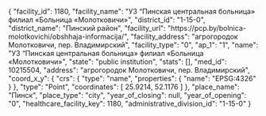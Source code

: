 {
    "facility_id": 1180,
    "facility_name": "УЗ “Пинская центральная больница» филиал «Больница «Молотковичи»",
    "district_id": "1-15-0",
    "district_name": "Пинский район",
    "facility_url": "https:\/\/pcp.by\/bolnica-molotkovichi\/obshhaja-informacija\/",
    "facility_address": "агрогородок Молотковичи, пер. Владимирский",
    "facility_type": "0",
    "ap_1": "1",
    "name": "УЗ “Пинская центральная больница» филиал «Больница «Молотковичи»",
    "state": "public institution",
    "stats": [],
    "med_id": 10215504,
    "address": "агрогородок Молотковичи, пер. Владимирский",
    "coord_x_y": {
        "crs": {
            "type": "name",
            "properties": {
                "name": "EPSG:4326"
            }
        },
        "type": "Point",
        "coordinates": [
            25.9214,
            52.1176
        ]
    },
    "place_name": "Пинск",
    "place_type": "city",
    "year_of_closing": null,
    "year_of_opening": "0",
    "healthcare_facility_key": 1180,
    "administrative_division_id": "1-15-0"
}